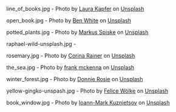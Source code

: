 line_of_books.jpg - Photo by <a href="https://unsplash.com/@kapfii?utm_source=unsplash&utm_medium=referral&utm_content=creditCopyText">Laura Kapfer</a> on <a href="https://unsplash.com/photos/hmCMUZKLxa4?utm_source=unsplash&utm_medium=referral&utm_content=creditCopyText">Unsplash</a>


open_book.jpg - Photo by <a href="https://unsplash.com/@benwhitephotography?utm_source=unsplash&utm_medium=referral&utm_content=creditCopyText">Ben White</a> on <a href="https://unsplash.com/photos/W8Qqn1PmQH0?utm_source=unsplash&utm_medium=referral&utm_content=creditCopyText">Unsplash</a>

potted_plants.jpg - Photo by <a href="https://unsplash.com/@markusspiske?utm_source=unsplash&utm_medium=referral&utm_content=creditCopyText">Markus Spiske</a> on <a href="https://unsplash.com/photos/4PG6wLlVag4?utm_source=unsplash&utm_medium=referral&utm_content=creditCopyText">Unsplash</a>


raphael-wild-unsplash.jpg -

rosemary.jpg - Photo by <a href="https://unsplash.com/@corina_rainer_?utm_source=unsplash&utm_medium=referral&utm_content=creditCopyText">Corina Rainer</a> on <a href="https://unsplash.com/photos/BERQYh8WTz0?utm_source=unsplash&utm_medium=referral&utm_content=creditCopyText">Unsplash</a>


the_sea.jpg - Photo by <a href="https://unsplash.com/@frankiefoto?utm_source=unsplash&utm_medium=referral&utm_content=creditCopyText">frank mckenna</a> on <a href="https://unsplash.com/photos/eXHeq48Z-Q4?utm_source=unsplash&utm_medium=referral&utm_content=creditCopyText">Unsplash</a>


winter_forest.jpg - Photo by <a href="https://unsplash.com/fr/@drosie?utm_source=unsplash&utm_medium=referral&utm_content=creditCopyText">Donnie Rosie</a> on <a href="https://unsplash.com/photos/O7L3MrlSAHA?utm_source=unsplash&utm_medium=referral&utm_content=creditCopyText">Unsplash</a>


yellow-gingko-unspash.jpg - Photo by <a href="https://unsplash.com/@felicewoelke?utm_source=unsplash&utm_medium=referral&utm_content=creditCopyText">Felice Wölke</a> on <a href="https://unsplash.com/photos/lGEJyi_pe6c?utm_source=unsplash&utm_medium=referral&utm_content=creditCopyText">Unsplash</a>


book_window.jpg - Photo by <a href="https://unsplash.com/@mrrrk_smith?utm_source=unsplash&utm_medium=referral&utm_content=creditCopyText">Ioann-Mark Kuznietsov</a> on <a href="https://unsplash.com/photos/P6uqpNyXcI4?utm_source=unsplash&utm_medium=referral&utm_content=creditCopyText">Unsplash</a>
